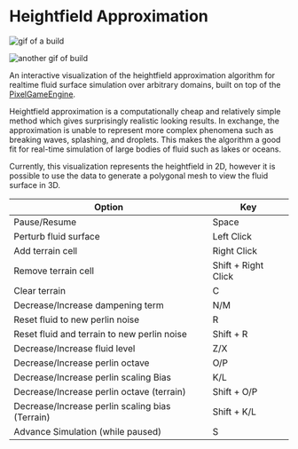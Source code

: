 # Heightfield Approximation

![gif of a build](media/interact.gif)

![another gif of build](media/fluidsim-2.gif)

An interactive visualization of the heightfield approximation algorithm for realtime fluid surface simulation over arbitrary domains, built on top of the [PixelGameEngine](https://github.com/OneLoneCoder/olcPixelGameEngine/wiki/olc::PixelGameEngine).



Heightfield approximation is a computationally cheap and relatively simple method which gives surprisingly realistic looking results. In exchange, the approximation is unable to represent more complex phenomena such as breaking waves, splashing, and droplets. This makes the algorithm a good fit for real-time simulation of large bodies of fluid such as lakes or oceans. 

Currently, this visualization represents the heightfield in 2D, however it is possible to use the data to generate a polygonal mesh to view the fluid surface in 3D. 

| Option | Key |
|---|---|
| Pause/Resume |  Space |
| Perturb fluid surface | Left Click  |
| Add terrain cell | Right Click  |
| Remove terrain cell | Shift + Right Click |
| Clear terrain | C |
| Decrease/Increase dampening term | N/M |
| Reset fluid to new perlin noise | R |
| Reset fluid and terrain to new perlin noise | Shift + R |
| Decrease/Increase fluid level | Z/X |
| Decrease/Increase perlin octave | O/P |
| Decrease/Increase perlin scaling Bias | K/L | 
| Decrease/Increase perlin octave (terrain) | Shift + O/P |
| Decrease/Increase perlin scaling bias (Terrain) | Shift + K/L |
| Advance Simulation (while paused) | S |
